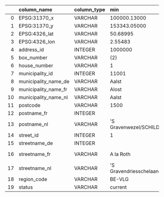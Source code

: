 
|     | column_name          | column_type | min                    | max             | approx_unique | avg | std | q25 | q50 | q75 |   count | null_percentage |
| --: | :------------------- | :---------- | :--------------------- | :-------------- | ------------: | :-- | :-- | :-- | :-- | :-- | ------: | --------------: |
|   0 | EPSG:31370_x         | VARCHAR     | 100000.13000           | 99999.99000     |       2551845 |     |     |     |     |     | 4224089 |               0 |
|   1 | EPSG:31370_y         | VARCHAR     | 153343.05000           | 243989.01000    |       2260580 |     |     |     |     |     | 4224089 |               0 |
|   2 | EPSG:4326_lat        | VARCHAR     | 50.68995               | 51.50477        |         77313 |     |     |     |     |     | 4224089 |               0 |
|   3 | EPSG:4326_lon        | VARCHAR     | 2.55483                | 5.89799         |        318889 |     |     |     |     |     | 4224089 |               0 |
|   4 | address_id           | INTEGER     | 1000000                | 999999          |       4166403 |     |     |     |     |     | 4224089 |               0 |
|   5 | box_number           | VARCHAR     | (2)                    | ¨1              |         12397 |     |     |     |     |     | 4224089 |           70.13 |
|   6 | house_number         | VARCHAR     | 1                      | zn              |         18090 |     |     |     |     |     | 4224089 |               0 |
|   7 | municipality_id      | INTEGER     | 11001                  | 73109           |           314 |     |     |     |     |     | 4224089 |               0 |
|   8 | municipality_name_de | VARCHAR     | Aalst                  | Zoutleeuw       |            33 |     |     |     |     |     | 4224089 |           66.29 |
|   9 | municipality_name_fr | VARCHAR     | Alost                  | Ypres           |            45 |     |     |     |     |     | 4224089 |           64.94 |
|  10 | municipality_name_nl | VARCHAR     | Aalst                  | Zwijndrecht     |           315 |     |     |     |     |     | 4224089 |               0 |
|  11 | postcode             | VARCHAR     | 1500                   | 9992            |           515 |     |     |     |     |     | 4224089 |               0 |
|  12 | postname_fr          | INTEGER     |                        |                 |             0 |     |     |     |     |     | 4224089 |             100 |
|  13 | postname_nl          | VARCHAR     | 'S Gravenwezel/SCHILDE | Zwijnaarde      |           523 |     |     |     |     |     | 4224089 |               0 |
|  14 | street_id            | INTEGER     | 1                      | 9999            |         83152 |     |     |     |     |     | 4224089 |               0 |
|  15 | streetname_de        | INTEGER     |                        |                 |             0 |     |     |     |     |     | 4224089 |             100 |
|  16 | streetname_fr        | VARCHAR     | A la Roth              | rue de Sandwich |          1215 |     |     |     |     |     | 4224089 |           98.66 |
|  17 | streetname_nl        | VARCHAR     | 'S Gravendriesschelaan | Éénmeilaan      |         47838 |     |     |     |     |     | 4224089 |               0 |
|  18 | region_code          | VARCHAR     | BE-VLG                 | BE-VLG          |             1 |     |     |     |     |     | 4224089 |               0 |
|  19 | status               | VARCHAR     | current                | retired         |             3 |     |     |     |     |     | 4224089 |               0 |
